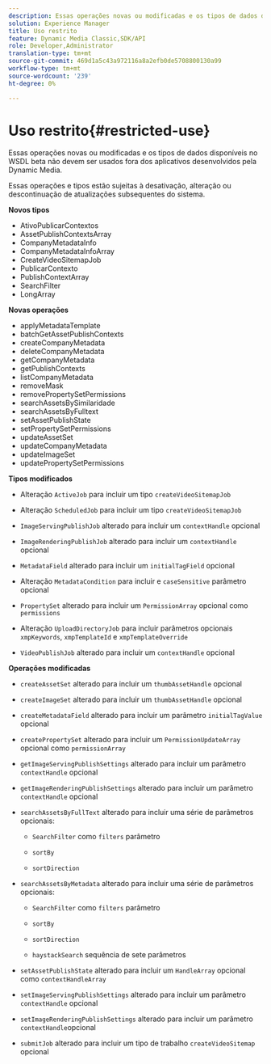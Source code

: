 ```yaml
---
description: Essas operações novas ou modificadas e os tipos de dados disponíveis no WSDL beta não devem ser usados fora dos aplicativos desenvolvidos pela Dynamic Media.
solution: Experience Manager
title: Uso restrito
feature: Dynamic Media Classic,SDK/API
role: Developer,Administrator
translation-type: tm+mt
source-git-commit: 469d1a5c43a972116a8a2efb0de5708800130a99
workflow-type: tm+mt
source-wordcount: '239'
ht-degree: 0%

---
```



# Uso restrito{#restricted-use}

Essas operações novas ou modificadas e os tipos de dados disponíveis no WSDL beta não devem ser usados fora dos aplicativos desenvolvidos pela Dynamic Media.

Essas operações e tipos estão sujeitas à desativação, alteração ou descontinuação de atualizações subsequentes do sistema.

**Novos tipos**

* AtivoPublicarContextos
* AssetPublishContextsArray
* CompanyMetadataInfo
* CompanyMetadataInfoArray
* CreateVideoSitemapJob
* PublicarContexto
* PublishContextArray
* SearchFilter
* LongArray

**Novas operações**

* applyMetadataTemplate
* batchGetAssetPublishContexts
* createCompanyMetadata
* deleteCompanyMetadata
* getCompanyMetadata
* getPublishContexts
* listCompanyMetadata
* removeMask
* removePropertySetPermissions
* searchAssetsBySimilaridade
* searchAssetsByFulltext
* setAssetPublishState
* setPropertySetPermissions
* updateAssetSet
* updateCompanyMetadata
* updateImageSet
* updatePropertySetPermissions

**Tipos modificados**

* Alteração `ActiveJob` para incluir um tipo `createVideoSitemapJob`

* Alteração `ScheduledJob` para incluir um tipo `createVideoSitemapJob`

* `ImageServingPublishJob` alterado para incluir um `contextHandle` opcional

* `ImageRenderingPublishJob` alterado para incluir um `contextHandle` opcional

* `MetadataField` alterado para incluir um `initialTagField` opcional

* Alteração `MetadataCondition` para incluir e `caseSensitive` parâmetro opcional

* `PropertySet` alterado para incluir um `PermissionArray` opcional como `permissions`

* Alteração `UploadDirectoryJob` para incluir parâmetros opcionais `xmpKeywords`, `xmpTemplateId` e `xmpTemplateOverride`

* `VideoPublishJob` alterado para incluir um `contextHandle` opcional

**Operações modificadas**

* `createAssetSet` alterado para incluir um `thumbAssetHandle` opcional

* `createImageSet` alterado para incluir um `thumbAssetHandle` opcional

* `createMetadataField` alterado para incluir um parâmetro `initialTagValue` opcional

* `createPropertySet` alterado para incluir um `PermissionUpdateArray` opcional como `permissionArray`

* `getImageServingPublishSettings` alterado para incluir um parâmetro `contextHandle` opcional

* `getImageRenderingPublishSettings` alterado para incluir um parâmetro `contextHandle` opcional

* `searchAssetsByFullText` alterado para incluir uma série de parâmetros opcionais:

   * `SearchFilter` como  `filters` parâmetro

   * `sortBy`
   * `sortDirection`

* `searchAssetsByMetadata` alterado para incluir uma série de parâmetros opcionais:

   * `SearchFilter` como  `filters` parâmetro

   * `sortBy`
   * `sortDirection`
   * `haystackSearch` sequência de sete parâmetros

* `setAssetPublishState` alterado para incluir um `HandleArray` opcional como `contextHandleArray`

* `setImageServingPublishSettings` alterado para incluir um parâmetro `contextHandle` opcional

* `setImageRenderingPublishSettings` alterado para incluir um parâmetro `contextHandle`opcional

* `submitJob` alterado para incluir um tipo de trabalho `createVideoSitemap` opcional

